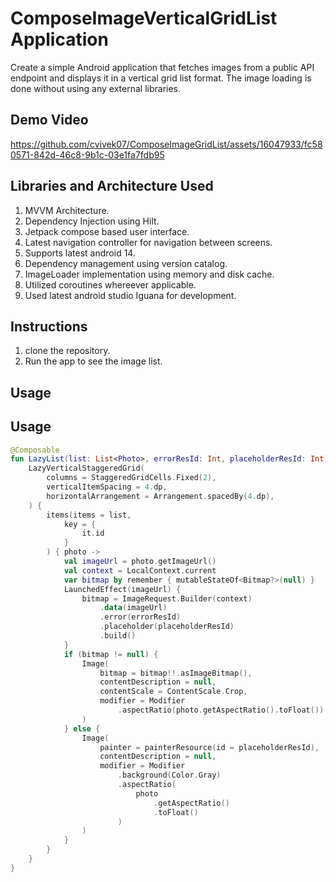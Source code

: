 # ComposeImageVerticalGridList Application

Create a simple Android application that fetches images from a public API endpoint and displays it in a vertical grid list format. The image loading is done without using any external libraries.

## Demo Video

https://github.com/cvivek07/ComposeImageGridList/assets/16047933/fc580571-842d-46c8-9b1c-03e1fa7fdb95


## Libraries and Architecture Used

1. MVVM Architecture.
2. Dependency Injection using Hilt.
3. Jetpack compose based user interface.
4. Latest navigation controller for navigation between screens.
5. Supports latest android 14.
6. Dependency management using version catalog.
7. ImageLoader implementation using memory and disk cache.
8. Utilized coroutines whereever applicable.
9. Used latest android studio Iguana for development.

## Instructions

1. clone the repository.
2. Run the app to see the image list.

## Usage

## Usage

```kotlin
@Composable
fun LazyList(list: List<Photo>, errorResId: Int, placeholderResId: Int) {
    LazyVerticalStaggeredGrid(
        columns = StaggeredGridCells.Fixed(2),
        verticalItemSpacing = 4.dp,
        horizontalArrangement = Arrangement.spacedBy(4.dp),
    ) {
        items(items = list,
            key = {
                it.id
            }
        ) { photo ->
            val imageUrl = photo.getImageUrl()
            val context = LocalContext.current
            var bitmap by remember { mutableStateOf<Bitmap?>(null) }
            LaunchedEffect(imageUrl) {
                bitmap = ImageRequest.Builder(context)
                    .data(imageUrl)
                    .error(errorResId)
                    .placeholder(placeholderResId)
                    .build()
            }
            if (bitmap != null) {
                Image(
                    bitmap = bitmap!!.asImageBitmap(),
                    contentDescription = null,
                    contentScale = ContentScale.Crop,
                    modifier = Modifier
                        .aspectRatio(photo.getAspectRatio().toFloat())
                )
            } else {
                Image(
                    painter = painterResource(id = placeholderResId),
                    contentDescription = null,
                    modifier = Modifier
                        .background(Color.Gray)
                        .aspectRatio(
                            photo
                                .getAspectRatio()
                                .toFloat()
                        )
                )
            }
        }
    }
}
```

